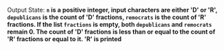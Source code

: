 Output State: **`n` is a positive integer, input characters are either 'D' or 'R', `depublicans` is the count of 'D' fractions, `remocrats` is the count of 'R' fractions. If the list `fractions` is empty, both `depublicans` and `remocrats` remain 0. The count of 'D' fractions is less than or equal to the count of 'R' fractions or equal to it. 'R' is printed**